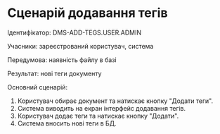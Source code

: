 # Сценарій додавання тегів

Ідентифікатор: DMS-ADD-TEGS.USER.ADMIN

Учасники: зареєстрований користувач, система

Передумова: наявність файлу в базі

Результат: нові теги документу

Основний сценарій:
   1. Користувач обирає документ та натискає кнопку "Додати теги".
   2. Система виводить на екран інтерфейс додавання тегів.
   3. Користувач додає теги та натискає кнопку "Додати".
   4. Система вносить нові теги в БД.
   
